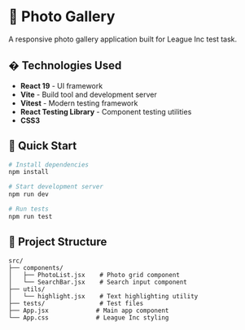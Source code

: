 # 📸 Photo Gallery

A responsive photo gallery application built for League Inc test task.

## �️ Technologies Used

- **React 19** - UI framework
- **Vite** - Build tool and development server
- **Vitest** - Modern testing framework
- **React Testing Library** - Component testing utilities
- **CSS3** 

## 🚀 Quick Start

```bash
# Install dependencies
npm install

# Start development server
npm run dev

# Run tests
npm run test
```

## 📁 Project Structure

```
src/
├── components/
│   ├── PhotoList.jsx    # Photo grid component
│   └── SearchBar.jsx    # Search input component
├── utils/
│   └── highlight.jsx    # Text highlighting utility
├── tests/               # Test files
├── App.jsx             # Main app component
└── App.css             # League Inc styling
```
